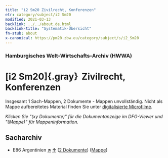 ```yaml
---
title: "i2 Sm20 Zivilrecht, Konferenzen"
etr: category/subject/i2 Sm20
modified: 2021-03-13
backlink: ../../about.de.html
backlink-title: "Systematik-Übersicht"
fn-stub: about
x-canonical: https://pm20.zbw.eu/category/subject/s/i2_Sm20
---
```


### Hamburgisches Welt-Wirtschafts-Archiv (HWWA)
# [i2 Sm20]{.gray}&#8201; Zivilrecht, Konferenzen&#160; 




Insgesamt 1 Sach-Mappen, 2 Dokumente - Mappen unvollständig.
Nicht als Mappe aufbereitetes Material finden Sie unter [digitalisierte Microfilme](/film/h1_sh.de.html).

_Klicken Sie "(xy Dokumente)" für die Dokumentanzeige im DFG-Viewer und "(Mappe)" für Mappeninformation._

## Sacharchiv



- E86 Argentinien [**&nearr;**](../../../geo/i/141692/about.de.html "Argentinien (alle Mappen)") [**&uarr;**](../../../geo/about.de.html#E86 "Ländersystematik") (<a href="https://pm20.zbw.eu/dfgview/sh/141692,214778" title="über: Argentinien : Zivilrecht, Konferenzen" target="_blank">2 Dokumente</a>) ([Mappe](../../../../folder/sh/1416xx/141692/2147xx/214778/about.de.html))


